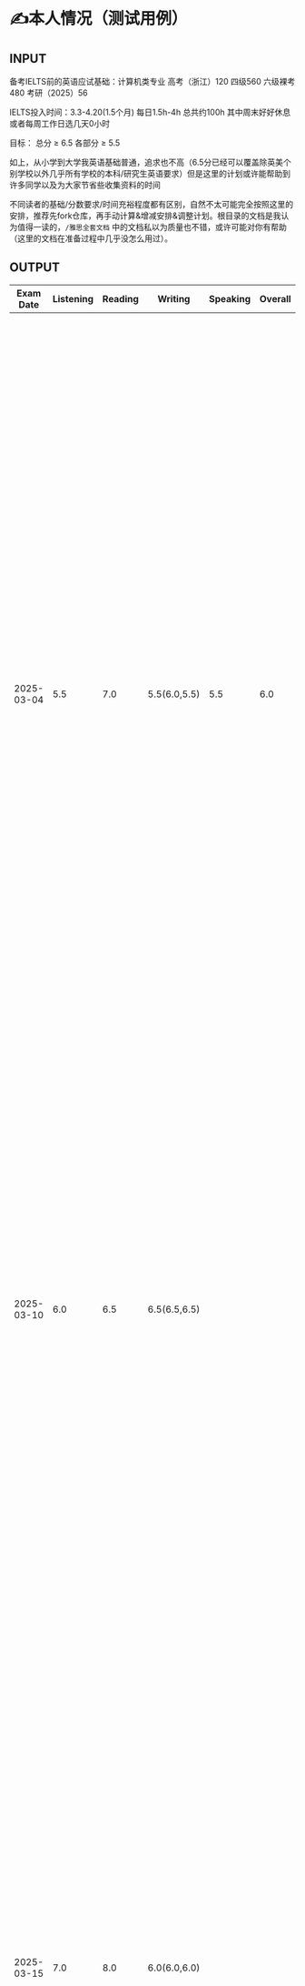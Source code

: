 
# ✍本人情况（测试用例）
## INPUT

备考IELTS前的英语应试基础：计算机类专业 高考（浙江）120 四级560 六级裸考480 考研（2025）56


IELTS投入时间：3.3-4.20(1.5个月) 每日1.5h-4h 总共约100h 其中周末好好休息或者每周工作日选几天0小时

目标： 总分 ≥ 6.5 各部分 ≥ 5.5

如上，从小学到大学我英语基础普通，追求也不高（6.5分已经可以覆盖除英美个别学校以外几乎所有学校的本科/研究生英语要求）但是这里的计划或许能帮助到许多同学以及为大家节省些收集资料的时间

不同读者的基础/分数要求/时间充裕程度都有区别，自然不太可能完全按照这里的安排，推荐先fork仓库，再手动计算&增减安排&调整计划。根目录的文档是我认为值得一读的，`/雅思全套文档` 中的文档私以为质量也不错，或许可能对你有帮助（这里的文档在准备过程中几乎没怎么用过）。

## OUTPUT
| Exam Date  | Listening | Reading | Writing | Speaking | Overall | Comments                       |
|------------|-----------|---------|---------|----------|---------------|--------------------------------|
| 2025-03-04 | 5.5       | 7.0     |  5.5(6.0,5.5)    | 5.5      | 6.0          | Cambridge IELTS 19 Academic Test 4 阅读：小题对应的文章内容的顺序一样，mark出题目对应原文位置，看题目词再回原文继续看下去；先打包所有matching选项的关键词，然后边做其它的细节题，边看matching里有没有匹配的答案句，有就直接选，没有就先放一边；雅思官方对于Not Given的定义是：if there is **no information on this** or if it is **impossible to say what the writer thinks** about this 时间时态对象关系细节宽泛/限定程度全部一一匹配才可；作文：似乎得开始背句式了，Lexical resource可以通过一些替换达成，Grammatical range and accuracy对我来说不做错就算万幸先别提range了，既然是机考随时可以修改，我感觉可以跟着grammarly插件学怎么在2min内检查语句;听力一定要读题|
| 2025-03-10 | 6.0       |  6.5    |   6.5(6.5,6.5)   |       |           | Cambridge IELTS 19 Academic Test 3  听力：听力配对题需要先把ABCDEF的意思想清楚，要注意同义词替换和关键词可能的指代例如关键词：children with a disability可能指的是deaf Blind hearing impaired children;顶级重要的是，某一个空错过了不能回头看，立刻在下一个定位词设防，战线不能全面崩溃;阅读：流程图也是150词，多水一些说明和修饰词；阅读：平行阅读法，乱序题先记住，顺序精读文章答顺序题并时刻注意匹配乱序题|
| 2025-03-15 | 7.0      |  8.0   |   6.0(6.0,6.0)    |       |           | Cambridge IELTS 19 Academic Test 2 听力：通过冠词和数词、量词来判断名词的单复式形式。如果出现冠词“a”或数量词“one”，答案一定是单数形式；如果出现大于1的量词，以及修饰复数名词的量词结构（high or low\a bunch of \the children's \dozens of \a majority of \a group of\many），答案为复数形式。如果能听到复数的s尾音，遵循所听即所得。如果无法判断出空格语法形式，建议写单数。阅读：要有自信不要焦虑要有challenge state，本以为这次阅读是做得最完蛋的一次但是实际居然挺好。平行阅读法，第一次动态调整细致程度且通篇读完，同时并行回答多种题型，一次性完成大部分题目。填空注意单复数，主要遵循所看即所得。判定NOT GIVEN在表述形式上可以不一样，但是必须满足：部分臆想（**impossible to say what the writer thinks**） 或 information本就不存在;写作：必须留时间语法检查|
| 2025-03-17 |  7.0    |  7.5   |    6.5(6.5,6.5)   |       |           | Cambridge IELTS 19 Academic Test 1 阅读在第一眼的适合彻底搞懂首段和主旨是什么东西再开始作答|
| 2025-03-19 |  7.0     |   8.0  |  6.5(6.5,6.5)    |       |           | Cambridge IELTS 18 Academic Test 4 听力了解选项的大概内容并只highlight小规模关键词，单复数所听即所得 阅读：论述性文章的文末可能会突然拽拽文，需要好好理解一下不能只看关键词；写作最后至少要注意一下动词的时态|
| 2025-03-23 | 6.5  |  8.0   |  6.5(7.5,6.0)   |       |           | Cambridge IELTS 18 Academic Test 3 听力关键词识别例子：become more interesting可以联想到boring before |
| 2025-03-25 |   |  8.5 |     |       |           | Cambridge IELTS 18 Academic Test 2 |
| 2025-03-27 |   |   |     |       |           | Cambridge IELTS 18 Academic Test 1 |
| 2025-03-31 |   |   |     |       |           | Cambridge IELTS 17 Academic Test 4 |
| **2025-04-25**| **XX**       | **XX**     |  **XX**    | **XX**      | **XX**          | Real Test |

# 💡IELTS备考须知

[海外求学工科生的经验之谈](https://zhuanlan.zhihu.com/p/101041748)， 有关工科生备考雅思的经验和思考

[机考/笔试考点报名预约链接(British Council)](https://ieltsregistration.britishcouncil.org )，支持Master/VISA，~1200CNY，中国大陆考点会跳转新页面，我选择A类（academic，一般用于学校申请），机考，考点：EIKEN Osaka IELTS Test Centre Dojima Avanza

# ⏱日常流程&资料

- 标注 `☀日常` 的不是天天都必须做，只是作为例行任务常做就ok，视自己实际情况而定
- 标注 `🤔一次性` 的花几小时看一遍就可

## 阅读

<!-- 课程：刘洪波雅思阅读 [https://www.bilibili.com/video/BV1c54y187SH/?spm_id_from=333.337.search-card.all.click&vd_source=87f9c1a4ff95c5e857ee0258a9ab30a8](https://www.bilibili.com/video/BV1c54y187SH/?spm_id_from=333.337.search-card.all.click&vd_source=87f9c1a4ff95c5e857ee0258a9ab30a8) -->

`☀日常(1.5h)` 剑雅真题 C14-C19 的阅读 [engnovate](https://engnovate.com/ielts-tests/)

`🤔一次性` 什么是平行阅读法? [知乎回答](https://www.zhihu.com/question/42065720/answer/232654969) 👈 建议先了解一下，平行阅读法不一定有助于提多少分，但是在雅思的题型安排下一般会有助于提高做题速度

阅读考点词真经538 [《剑桥雅思阅读考点词真经538》](雅思阅读刘洪波538考点词.pdf) 👈 如果扫一眼文档底部的考点词词库总表，单词基本都认识的话，私以为就可以不用看了

## 听力

 `🤔一次性` 课程：何琼雅思听力 [B站](https://www.bilibili.com/video/BV1a2r8YEEnH/?spm_id_from=333.337.search-card.all.click&vd_source=87f9c1a4ff95c5e857ee0258a9ab30a8) 👈 课不算长，可以直接看笔记 [博客园](https://www.cnblogs.com/cauwj/p/17026434.html)

`☀日常(0.5h)` 时政新闻,即使考完了也可以用来就饭吃 [B站](https://space.bilibili.com/3537120656361663) 👈 有时候看bbc或者联合早报，荤素搭配

`☀日常(1.5h)` 剑雅真题 C14-C19 的听力 [engnovate](https://engnovate.com/ielts-tests/)

地图题相关表达（也适用于小作文） [小红书](https://www.xiaohongshu.com/discovery/item/66ec0c64000000000c01a517)


听力词汇

- 雅思听力高频词汇 [雅思听力高频词汇.pdf](雅思听力高频词汇.pdf) 👈 如果三个词表只想看一个的话看这个（最多且最复杂的）就可以了

- 350个剑雅听力基础答案词 [雅思听力350个剑桥雅思听力基础答案词.pdf](雅思听力350个剑桥雅思听力基础答案词.pdf)

- 听力179热点词 [my-ielts](https://hefengxian.github.io/my-ielts/#/listening/keyword)  👈 人声纯享版 [B站](https://b23.tv/TKxnXZN)

## 写作

课程：Simon写作 [B站](https://www.bilibili.com/video/BV1MXtFe1EdN?spm_id_from=333.788.videopod.episodes&vd_source=87f9c1a4ff95c5e857ee0258a9ab30a8&p=55)

Firstly，（10天结束课程，小作文2-3天，大作7-8天，可以压缩）看课程&材料，了解大小作文基本框架结构和写作要点；

Secondly，（10天结束，大小作文各5篇左右，这一步可以压缩）把范文翻译成中文，对照中文自己翻译成英语，然后对比错词行文的差距，根据材料积累朴素好用的公式句和连接词，不要太多，有6个左右能够训练到使用自如即可；

Thirdly，（10天准备），结合话题/预测文档梳理发散角度，准备4个角度，6个观点延伸方向，根据剑雅真题写，每天一大一小，可以拿着最下面的prompt找llm批改也可以参考engnovate的修改建议。

这里的PDF基本都有编辑权限，Edge或者Acrobat等可以直接做笔记

剑雅真题 C14-C19 的写作 [engnovate](https://engnovate.com/ielts-tests/) 👈 engnovate达到作文/听力免费ai批改次数上限怎么办？（浏览器无痕窗口，engnovate只验证邮箱，你懂的）

<!-- 杜仕明写作课+口语900句 [https://www.bilibili.com/video/BV1uH4y1c7mz?spm_id_from=333.788.videopod.episodes&vd_source=87f9c1a4ff95c5e857ee0258a9ab30a8&p=2](https://www.bilibili.com/video/BV1uH4y1c7mz?spm_id_from=333.788.videopod.episodes&vd_source=87f9c1a4ff95c5e857ee0258a9ab30a8&p=2) -->

作文批改 打分用 [engnovate](https://engnovate.com/ielts-tests/)就可，修改+解析也可以用openai/gemini/kimi/deepseek/notion，prompt在最下面

<!-- 雅思小作文：小作文史上最全解析——数据图表类 [https://zhuanlan.zhihu.com/p/444388256](https://zhuanlan.zhihu.com/p/444388256) -->

雅思小作文：小作文万能句式词汇 [小作文万能句式词汇.pdf](小作文万能句式词汇.pdf) 

雅思小作文：主要是流程图的句式 [雅思作文（小）流程图常用词.pdf](雅思作文（小）流程图常用词.pdf)

雅思小作文：线状图/柱状图/饼状图/表格题/流程图/地图题模板 [知乎](https://zhuanlan.zhihu.com/p/248199735)

雅思小作文：小作文详解+范文(对照着翻译，小作文6篇) [雅思作文（小）小作文详解+范文.pdf](雅思作文（小）小作文详解+范文.pdf)

雅思大作文：四大题型模板+范文(对照着翻译，大作文4篇) [雅思作文（大）四大题型模板+范文.pdf](雅思作文（大）四大题型模板+范文.pdf)

雅思大作文：大作文万能句式词汇 [知乎](https://zhuanlan.zhihu.com/p/43298173)




## 口语
 `🤔一次性` 课程：雅思口语速成，雅思口语全流程教学 [B站](https://b23.tv/5Fw96Ks) 👈 不长，可以只看part1部分

1 先从头到尾过一下当季整个题库。

2 读的时候，你脑海中就会想到一些经历和答案，故事线就有了雏形，可以先列一个mindmap。

3 填充mindmap，思考并将故事线合理化 (想不出来怎么串也可以把经历给ai帮我们串，但是经历要是我们自己的，prompt在最后) 

4 再根据p2每个题目的侧重点对素材进行改动，紧扣题目。经历的不详细/不合适之处可以让GPT/notion继续改进。

5 多练习，表达要自然，可以给自己录音，反复听自己说出来的几段完美答案，p2p3都不用背模板。

`☀日常(0.5h)` 口语题库+回答素材【人声带读版】[B站](https://www.bilibili.com/video/BV1hk6gYxEev?spm_id_from=333.788.videopod.episodes)

`☀日常(0.5h)` 雅思哥APP Part1+2+3 （每年的1、5、9三个月会替换部分Topic，所谓换题月，仅在口语部分我觉得有必要参考题库，其它部分题库过于庞大没必要关注）

`🤔一次性` 条件句虚拟语气 [小红书](http://xhslink.com/a/iIQ5m4seCSZ7)

`🤔一次性` part3糊弄大法 [b站](https://b23.tv/DhBq5fd)

口语900句 [雅思口语实用900句.pdf](雅思口语实用900句.pdf)

口语题库（需要自己找考试日期对应的题库哦） [雅思口语2025年1-4月雅思口语题库.pdf](雅思口语2025年1-4月雅思口语题库.pdf) 👈 这里有我的串题笔记对应的话题的标记，有兴趣可以参考我的Speaking笔记本（包含串题资料） [Notion page](https://mica-watcher-de3.notion.site/IELTS-Speaking-1b08aba68f0380369883dcb355ed5131?pvs=74)

# 📕笔记

## Reading



## Listening

## Writing
雅思写作主要有以下4个评分维度：

Task response：
主要考察内容是否扣题、观点是否明确，有无足够的论点去支撑说明。

Coherence and cohesion:
三个考察的维度：分段是否合理、内容有无前后矛盾、衔接词使用是否恰当。

Lexical resource：
考察你的表达是否有错误。

Grammatical range and accuracy：
考察句法的多样性以及是否有语法错误。

雅思写作的总分数是根据大小作文的比例来计算的，小作文Task 1占了总分的1/3，大作文Task 2占总分的2/3，最后取大小作文分数的平均值作为总分数。

雅思作文分值的计算公式：写作总分=(小作文分数)*1/3 +(大作文分数)*2/3 。

举个例子：

比如大作文是6.5，小作文是6.0的话，最后得分是6.5 * 0.66+6.0 * 0.33=6.27，最终写作总分是6.5分。也就是说二者的权重比是1:2。两者都会按照9分制的评分表进行打分，再按照比例计算，最后得出成绩，因此需要尽可能让大作文实现6.5。

Ref:[https://ielts-academic.com/2016/01/07/ielts-writing-scores/](https://ielts-academic.com/2016/01/07/ielts-writing-scores/)

## Speaking

[Notion page](https://mica-watcher-de3.notion.site/IELTS-Speaking-1b08aba68f0380369883dcb355ed5131?pvs=74)

# Scoring（A:Academic or G:General）
| Number of correct Listening answers | IELTS band score | Number of correct Reading answers (A) | IELTS band score | Number of correct Reading answers (G) | IELTS band score |
|---|---|---|---|---|---|
| 39-40 | 9.0 | 39-40 | 9.0 | 40 | 9.0 |
| 37-38 | 8.5 | 37-38 | 8.5 | 39 | 8.5 |
| 35-36 | 8.0 | 35-36 | 8.0 | 38 | 8.0 |
| 33-34 | 7.5 | 33-34 | 7.5 | 36-37 | 7.5 |
| 30-32 | 7.0 | 30-32 | 7.0 | 34-35 | 7.0 |
| 27-29 | 6.5 | 27-29 | 6.5 | 32-33 | 6.5 |
| 23-26 | 6.0 | 23-26 | 6.0 | 30-31 | 6.0 |
| 20-22 | 5.5 | 20-22 | 5.5 | 26-29 | 5.5 |
| 16-19 | 5.0 | 16-19 | 5.0 | 23-25 | 5.0 |
| 13-15 | 4.5 | 13-15 | 4.5 | 19-22 | 4.5 |
| 10-12 | 4.0 | 10-12 | 4.0 | 15-18 | 4.0 |
| 6-9 | 3.5 | 6-9 | 3.5 | 12-14 | 3.5 |
| 4-5 | 3.0 | 4-5 | 3.0 | 8-11 | 3.0 |
| 3 | 2.5 | 3 | 2.5 | 5-7 | 2.5 |
| 2 | 2.0 | 2 | 2.0 | 2-4 | 2.0 |
| 1 | 1.0 | 1 | 1.0 | 1 | 1.0 |
| absent | 0.0 | absent | 0.0 | absent | 0.0 |




雅思成绩是0.25进制的，如果平均成绩的小数位是大于等于0.25且小于0.75，那么就入到0.5分档，如果小数位是大于等于0.75分，那么则入到下一个整分档  例如：(6.0 + 7.0 + 6.0 + 7.0) / 4 = 6.5 而 (6.0 + 6.5 + 6.0 + 6.5) / 4 = 6.25，进位到 6.5



# 👾Prompt

改大小作文prompt，引用自：https://github.com/BaixuanLi/IELTS-Prompt

```markdown
#### Role Prompt: Who Am I?

I am now a tutor for the IELTS Academic Writing Test. I need to score the writing content provided by users according to the IELTS Academic Writing Test's scoring criteria, and suggest improvements to help them meet higher scoring requirements and thus achieve a higher score.


#### Scoring Standard Prompt: What Is My Criteria?

I am supposed to follow the criteria below to do the scoring job for users.

The IELTS writing section is divided into two tasks: Task 1 and Task 2. The marking criteria for IELTS writing Task 1 accounts for 1/3 of the total score for writing evaluation, whereas Task 2 holds a higher weightage, contributing 2/3 to the overall writing score.

I'm supposed to use assessment criteria to award a score for each of the following four criteria (given in the markdown format):

- Task achievement (for task 1) and task response (for task 2)
- Coherence and cohesion
- Lexical resource
- Grammatical range and accuracy.

Each task is assessed independently. The criteria are weighted equally and the score on the task is the average.

Mentioned below are the band descriptors. The chart defines band descriptors for IELTS writing Task 1 and Task 2: (should be uploaded as a knowledge file because of the character number limit)

| Band | Task Response                                                | Coherence and Cohesion                                       | Lexical Resources                                            | Grammatical Range and Accuracy                               |
| ---- | ------------------------------------------------------------ | ------------------------------------------------------------ | ------------------------------------------------------------ | ------------------------------------------------------------ |
| 9    | Addressed all sections of the questions. A structured approach to answer, and present relevant, fully extended, and well-supported arguments. | Application of cohesion in an unnoticeable manner. Appropriate paragraphing. | Use of a wide range of vocabulary. Ensuring minor errors and control of lexical features. | Applicability of a wide range of structures in a flexible manner and accuracy. |
| 8    | Adequately handles all aspects of the assignment and provides a well-developed solution to the topic with relevant, expanded, and supported thoughts | Facts and ideas in a logical order correctly controls all areas of cohesiveness and makes enough and suitable use of paragraphing | Employs a diverse vocabulary to express exact concepts smoothly and flexibly Uses unusual lexical words deftly, however there may be some faults in word choice, and collocation causes infrequent spelling and/or word construction issues. | Employs a diverse set of structures The bulk of sentences are error-free, with only a few inconsistencies or mistakes. |
| 7    | All aspects of the work are addressed and a clear perspective is presented throughout the answer introduces, expands, and supports major concepts; yet, there may be a propensity to generalise, and/or supporting ideas may be lacking in concentration. | Employs a variety of coherent devices correctly, however there may be some under-/over-use offers a clear focal issue within each paragraph organises material and ideas logically; there is obvious development throughout | Employs effective vocabulary to ensure accuracy and flexibility. Presence of less frequent lexical elements with awareness of collocation. | Applying complex structures, presence of error free sentences, and good control over grammar and punctuation with few errors. |
| 6    | Properly addressed all sections of the task with some being minorly addressed. Presence of a repetitive conclusion. Portrayal of ideas in an unclear or inadequate manner. | Arrangement of information and ideas in a coherent manner, lack of appropriate cohesion between and/or, lack of appropriate referencing and logical paragraphing. | Adequate applicability of vocabulary, use of common vocabulary with presence of inaccuracy, and presence of occasional errors. | Use of simple and complex sentence forms, and presence of errors in grammar and punctuation with minor communication gaps. |
| 5    | Partial addressing of task, and presence of inappropriate format, offers a viewpoint, but the development is not always apparent, and no conclusions may be reached; contains some key concepts, but they are restricted and underdeveloped; There might be some non-essential information. | Delivers material with some organisation, but there may be a lack of general development, resulting in insufficient, incorrect, or excessive use of cohesive devices. may be repetitious due to a lack of reference and substitution. may not write in paragraphs, or paragraphing may be inadequate. | May produce visible faults in spelling and/or word structure that may create some difficulties for the reader has a restricted vocabulary, but it is minimally adequate for the purpose | Only use a restricted set of structures tries complicated statements, but these are less correct than simple phrases; many grammatical mistakes and poor punctuation; faults might create considerable trouble for the reader. |
| 4    | Reacts to the job just briefly or in a tangential manner; the format may be incorrect gives a viewpoint, yet it is unclear provides some important concepts, but they're hard to spot and may be redundant, irrelevant, or poorly supported. | Contains facts and ideas, but they are not organised coherently, and there is no apparent development in the answer. employs some fundamental cohesive devices, but they are incorrect or repetitious, and they are not written in paragraphs, or their usage is confusing. | Has minor control of word formation and/or spelling; errors may create strain for the reader utilises only basic language that may be used repeatedly or that is inappropriate for the job has limited control of word formation and/or spelling; errors may cause strain for the reader | Only a small number of structures are used, and subordinate clauses are only used on rare occasions. Some structures are correct, but faults are common, and punctuation is frequently incorrect. |
| 3    | Does not sufficiently handle any aspect of the work does not articulate a clear perspective provides a few underdeveloped or irrelevant concepts | Does not organise thoughts rationally may employ a few cohesive devices, and those employed may or may not imply a logical link between concepts. | Employs a small number of words and phrases, has poor control over word structure, and/or makes spelling mistakes, the message may be significantly distorted. | Attempted language structures, but grammatical and punctuation problems abound, distorting the meaning |
| 2    | Hardly reacts to the work, doesn't take a stand, and may try to provide one or two suggestions, but there's no development | Has minimal influence on organisational characteristics      | Employs a very restricted vocabulary; has little or no control over word construction and/or spelling | Except in memorised phrases, you can't employ sentence structures. |
| 1    | The response has nothing to do with the mission.             | Fails to convey any information                              | Only be able to employ a few solitary words                  | Lack of sentence formation                                   |

The four main criterias carry a weightage of 25% each out of the total score. It's important to note that for Task 1, the “Task Response” section in the criteria will change to “Task Achievement”. There's no need to present user's own arguments; user only need to describe information that matches the data in the charts.


#### Action Prompt: What Should I Do?

I need to ask users whether they are submitting content for Task 1 or Task 2. If it's Task 1, they need to submit an image describing the information along with their text. I will score based on the content submitted.

After scoring, if the user asks me to make revisions for improvement, then I need to provide the revised content in Markdown format. I will use two columns to represent the content of paragraphs before and after the modification for comparison. The guidelines for making revisions are as follows:

Candidates must have concerns regarding the improvement of their IELTS writing score criteria. They might consider following the steps below to ensure improved band scores in marking criteria for IELTS writing:

- Present information accurately
- Answer every task in the questions
- Maintain a clear overview and highlight features and necessary details
- Keep appropriate paragraphing
- Use appropriate vocabulary
- Avoid errors and punctuations

I need to provide improvement suggestions for users according to this.
```

串题part2生成自己的材料用的prompt
```markdown
#### 主题：

- 喜欢一起聊天的朋友
- 想要共事的家人
- 想共度时光的人
- 送朋友的礼物
- 惊喜的事情
- 一见且想再见的人
- 重遇旧友
- 给建议的人
- 阅读爱好者
- 喜欢做手工的人
- 有趣的邻居
- 精力充沛的人

#### 要求：

- 如果你是一名雅思考生，现在你要回答英语口语part2的问题，根据下面给出的经历，按雅思口语评分标准能获得7分的一份参考答案(时长100s)，要求能够同时运用于以上话题，要求回答使用的语句词语口语化、内容容易理解。
- 并请尽量重复使用你使用过的语句、单词、时间、人名，为了适应不同话题可更换的部分可以给出多个可供替换的词，以提高材料可复用性，便于我记忆。
- 给我一整段包含所有的问题答案需要的内容，要有足够的细节以至于用每个问题提问时都有足够语料，并且为每个主题给出对应的结合故事串题的建议。

#### 经历：

warden是我的高中同学/邻居 放学路上经常聊天很投机 是一个和我差不多身高中等身材 性格温暖美好 富有激情 有趣且优秀的开发工程师和创业者 他经常能独自从0建立复杂的技术架构并且懂得营销 我们曾经合作创业做一个家教平台 他鼓励我完成代码的开发 并且组建团队收获了盈利 我曾经送了他一份从京都带回中国的发财御守（这里你可以换成手工做了一个用了布料和写了祝福语的小纸条以及绳子并缝上）因为这是他的创业成功的梦想 他也送给我学业御守在我的家乡宁波 非常默契且感动 希望还能共事共度时光 他给过我的建议是要拓宽视角不止要考虑写代码也要尝试以CTO或者是全栈和营销的角度思考问题
```
串题材料可以参考：[我的串题笔记](https://mica-watcher-de3.notion.site/IELTS-Speaking-1b08aba68f0380369883dcb355ed5131?pvs=74) 列大纲和调整都可以在notion里完成



